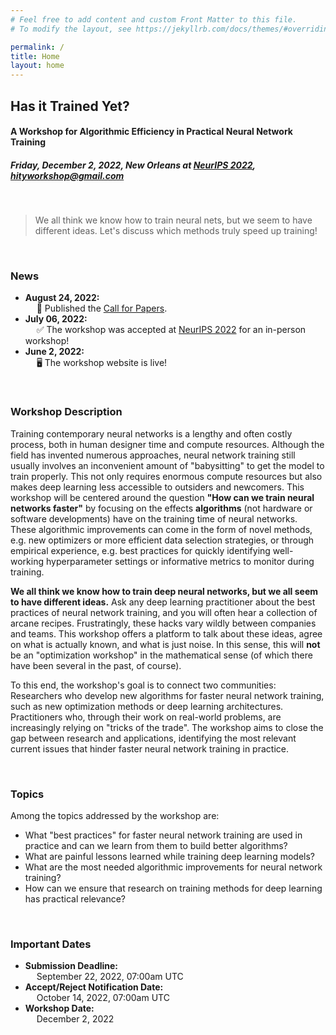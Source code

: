 ```yaml
---
# Feel free to add content and custom Front Matter to this file.
# To modify the layout, see https://jekyllrb.com/docs/themes/#overriding-theme-defaults

permalink: /
title: Home
layout: home
---
```


## Has it Trained Yet?

#### A Workshop for Algorithmic Efficiency in Practical Neural Network Training

##### Friday, December 2, 2022, New Orleans at [NeurIPS 2022](https://nips.cc), **<a href="mailto:hityworkshop@gmail.com">hityworkshop@gmail.com</a>**

&nbsp;

> We all think we know how to train neural nets, but we seem to have different ideas. Let's discuss which methods truly speed up training!

&nbsp;

### News

- **August 24, 2022:**\
  &emsp; 📢 Published the [Call for Papers](https://hity-workshop.github.io/NeurIPS2022/callforpapers/).
- **July 06, 2022:**\
  &emsp; ✅ The workshop was accepted at [NeurIPS 2022](https://nips.cc/) for an in-person workshop!
- **June 2, 2022:** \
  &emsp; 🖥️ The workshop website is live!

&nbsp;

### Workshop Description

Training contemporary neural networks is a lengthy and often costly process, both in human designer time and compute resources.
Although the field has invented numerous approaches, neural network training still usually involves an inconvenient amount of "babysitting" to get the model to train properly.
This not only requires enormous compute resources but also makes deep learning less accessible to outsiders and newcomers.
This workshop will be centered around the question **"How can we train neural networks faster"** by focusing on the effects **algorithms** (not hardware or software developments) have on the training time of neural networks.
These algorithmic improvements can come in the form of novel methods, e.g. new optimizers or more efficient data selection strategies, or through empirical experience, e.g. best practices for quickly identifying well-working hyperparameter settings or informative metrics to monitor during training.

**We all think we know how to train deep neural networks, but we all seem to have different ideas.**
Ask any deep learning practitioner about the best practices of neural network training, and you will often hear a collection of arcane recipes.
Frustratingly, these hacks vary wildly between companies and teams.
This workshop offers a platform to talk about these ideas, agree on what is actually known, and what is just noise.
In this sense, this will **not** be an "optimization workshop" in the mathematical sense (of which there have been several in the past, of course).

To this end, the workshop's goal is to connect two communities:
Researchers who develop new algorithms for faster neural network training, such as new optimization methods or deep learning architectures.
Practitioners who, through their work on real-world problems, are increasingly relying on "tricks of the trade".
The workshop aims to close the gap between research and applications, identifying the most relevant current issues that hinder faster neural network training in practice.

&nbsp;

### Topics

Among the topics addressed by the workshop are:

- What "best practices" for faster neural network training are used in practice and can we learn from them to build better algorithms?
- What are painful lessons learned while training deep learning models?
- What are the most needed algorithmic improvements for neural network training?
- How can we ensure that research on training methods for deep learning has practical relevance?

&nbsp;

### Important Dates

- **Submission Deadline:**\
  &emsp; September 22, 2022, 07:00am UTC
- **Accept/Reject Notification Date:** \
  &emsp; October 14, 2022, 07:00am UTC
- **Workshop Date:**\
  &emsp; December 2, 2022

&nbsp;
